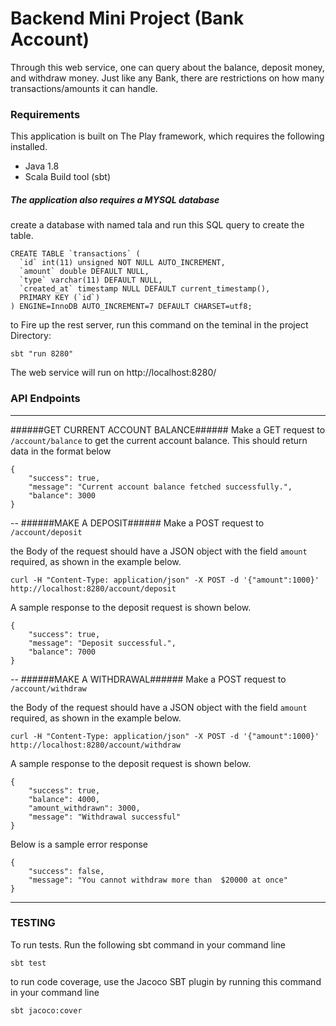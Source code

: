 # Backend Mini Project (Bank Account) #

Through this web service, one can query about the balance, deposit money, and withdraw
money. Just like any Bank, there are restrictions on how many transactions/amounts it can
handle. 


### Requirements ###
This application is built on The Play framework, which requires the following installed. 
	
- Java 1.8
- Scala Build tool (sbt)

##### The application  also requires a MYSQL database #####

create a database with named tala and run this SQL query to create the table.

```
CREATE TABLE `transactions` (
  `id` int(11) unsigned NOT NULL AUTO_INCREMENT,
  `amount` double DEFAULT NULL,
  `type` varchar(11) DEFAULT NULL,
  `created_at` timestamp NULL DEFAULT current_timestamp(),
  PRIMARY KEY (`id`)
) ENGINE=InnoDB AUTO_INCREMENT=7 DEFAULT CHARSET=utf8;
```


to Fire up the rest server, run this command on the teminal in the project Directory:
 
	sbt "run 8280"

The web service will run on  http://localhost:8280/ 


### API Endpoints ###
---
######GET CURRENT ACCOUNT BALANCE######
Make a GET request to ``/account/balance`` to get the current account balance. This should return data in the format below

```
{
	"success": true,
	"message": "Current account balance fetched successfully.",
	"balance": 3000
}
```  
--
######MAKE A DEPOSIT######
Make a POST request to ``/account/deposit`` 

the Body of the request should have a JSON object with the field ``amount`` required, as shown in the example below.

```
curl -H "Content-Type: application/json" -X POST -d '{"amount":1000}' http://localhost:8280/account/deposit
```
A sample response to the deposit request is shown below.

```
{
	"success": true,
	"message": "Deposit successful.",
	"balance": 7000
}
``` 
--
######MAKE A WITHDRAWAL######
Make a POST request to ``/account/withdraw`` 

the Body of the request should have a JSON object with the field ``amount`` required, as shown in the example below.

```
curl -H "Content-Type: application/json" -X POST -d '{"amount":1000}' http://localhost:8280/account/withdraw
```
A sample response to the deposit request is shown below.

```
{
	"success": true,
	"balance": 4000,
	"amount_withdrawn": 3000,
	"message": "Withdrawal successful"
}
```
Below is a sample error response 

```
{
	"success": false,
	"message": "You cannot withdraw more than  $20000 at once"
}
```

---
### TESTING ###
To run  tests. Run the following sbt command in your command line
    
    sbt test
    
 to run code coverage,  use the Jacoco SBT plugin by running this command in your command line
 
 ```
 sbt jacoco:cover
 ```